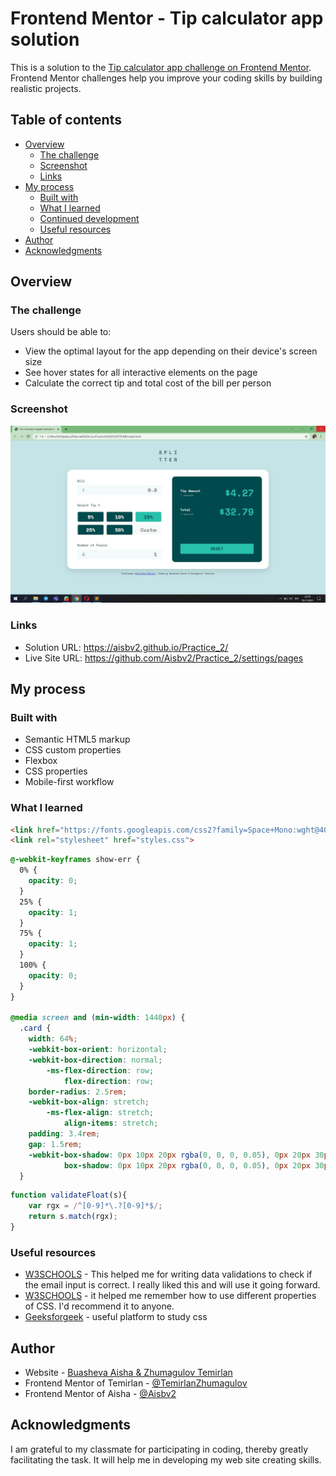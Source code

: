 # Frontend Mentor - Tip calculator app solution

This is a solution to the [Tip calculator app challenge on Frontend Mentor](https://www.frontendmentor.io/challenges/tip-calculator-app-ugJNGbJUX). Frontend Mentor challenges help you improve your coding skills by building realistic projects.

## Table of contents

- [Overview](#overview)
  - [The challenge](#the-challenge)
  - [Screenshot](#screenshot)
  - [Links](#links)
- [My process](#my-process)
  - [Built with](#built-with)
  - [What I learned](#what-i-learned)
  - [Continued development](#continued-development)
  - [Useful resources](#useful-resources)
- [Author](#author)
- [Acknowledgments](#acknowledgments)

## Overview

### The challenge

Users should be able to:

- View the optimal layout for the app depending on their device's screen size
- See hover states for all interactive elements on the page
- Calculate the correct tip and total cost of the bill per person

### Screenshot

![](./screenshot.jpg)

### Links

- Solution URL:  https://aisbv2.github.io/Practice_2/ 
- Live Site URL: https://github.com/Aisbv2/Practice_2/settings/pages

## My process

### Built with

- Semantic HTML5 markup
- CSS custom properties
- Flexbox
- CSS properties
- Mobile-first workflow

### What I learned

```html
<link href="https://fonts.googleapis.com/css2?family=Space+Mono:wght@400;700&display=swap" rel="stylesheet"> 
<link rel="stylesheet" href="styles.css">
```
```css
@-webkit-keyframes show-err {
  0% {
    opacity: 0;
  }
  25% {
    opacity: 1;
  }
  75% {
    opacity: 1;
  }
  100% {
    opacity: 0;
  }
}

@media screen and (min-width: 1440px) {
  .card {
    width: 64%;
    -webkit-box-orient: horizontal;
    -webkit-box-direction: normal;
        -ms-flex-direction: row;
            flex-direction: row;
    border-radius: 2.5rem;
    -webkit-box-align: stretch;
        -ms-flex-align: stretch;
            align-items: stretch;
    padding: 3.4rem;
    gap: 1.5rem;
    -webkit-box-shadow: 0px 10px 20px rgba(0, 0, 0, 0.05), 0px 20px 30px rgba(0, 0, 0, 0.05);
            box-shadow: 0px 10px 20px rgba(0, 0, 0, 0.05), 0px 20px 30px rgba(0, 0, 0, 0.05);
  }
```
```js
function validateFloat(s){
    var rgx = /^[0-9]*\.?[0-9]*$/;
    return s.match(rgx);
}
```

### Useful resources

- [W3SCHOOLS](https://www.w3schools.com/js/) - This helped me for writing data validations to check if the email input is correct. I really liked this and will use it going forward.
- [W3SCHOOLS](https://www.w3schools.com/css/default.asp) - it helped me remember how to use different properties of CSS. I'd recommend it to anyone.
- [Geeksforgeek](https://www.geeksforgeeks.org) - useful platform to study css

## Author

- Website - [Buasheva Aisha & Zhumagulov Temirlan](https://www.your-site.com)
- Frontend Mentor of Temirlan - [@TemirlanZhumagulov ](https://www.frontendmentor.io/profile/TemirlanZhumagulov)
- Frontend Mentor of Aisha - [@Aisbv2](https://www.frontendmentor.io/profile/Aisbv2)

## Acknowledgments

I am grateful to my classmate for participating in coding, thereby greatly facilitating the task. It will help me in developing my web site creating skills.

